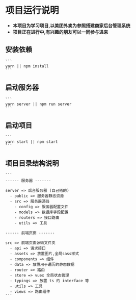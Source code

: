 # 项目运行说明

- **本项目为学习项目,以美团外卖为参照搭建商家后台管理系统**
- **项目正在进行中,有兴趣的朋友可以一同参与进来**

## 安装依赖

    ```
    yarn || npm install
    ```

## 启动服务器

    ```
    yarn server || npm run server
    ```

## 启动项目

    ```
    yarn start || npm start
    ```

## 项目目录结构说明

    ```
    ------ 服务器 -------

    server => 后台服务器 (自己搭的)
      - public => 服务器静态资源
      - src => 服务器源码
        - config => 服务器配置文件
        - models => 数据库字段配置
        - routers => 接口路由
        - utils => 工具

    ------ 前端页面 -------

    src => 前端页面源码文件夹
      - api => 请求接口
      - assets => 放置图片,全局sass样式
      - components => 组件
      - data => 放置用于遍历的静态数据
      - router => 路由
      - store => vuex 全局状态管理
      - typings => 放置 ts 的 interface 等
      - utils => 工具
      - views => 路由组件
    ```
